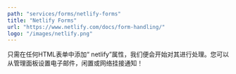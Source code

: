 ```yaml
---
path: "services/forms/netlify-forms"
title: "Netlify Forms"
url: "https://www.netlify.com/docs/form-handling/"
logo: "/images/netlify.png"
---
```


只需在任何HTML表单中添加“ netlify”属性，我们便会开始对其进行处理。您可以从管理面板设置电子邮件，闲置或网络挂接通知！